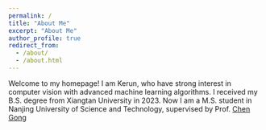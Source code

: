 ```yaml
---
permalink: /
title: "About Me"
excerpt: "About Me"
author_profile: true
redirect_from: 
  - /about/
  - /about.html
---
```


Welcome to my homepage! I am Kerun, who have strong interest in computer vision with advanced machine learning algorithms. I received my B.S. degree from Xiangtan University in 2023. Now I am a M.S. student in Nanjing University of Science and Technology, supervised by Prof. <a href="https://gcatnjust.github.io/ChenGong/index.html">Chen Gong